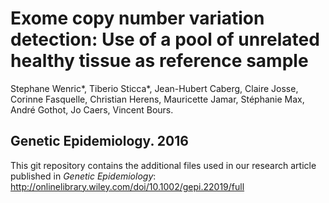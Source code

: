 # Exome copy number variation detection: Use of a pool of unrelated healthy tissue as reference sample

Stephane Wenric\*, Tiberio Sticca\*, Jean-Hubert Caberg, Claire Josse, Corinne Fasquelle, Christian Herens, Mauricette Jamar, Stéphanie Max, André Gothot, Jo Caers, Vincent Bours.

## Genetic Epidemiology. 2016

This git repository contains the additional files used in our research article published in *Genetic Epidemiology*: http://onlinelibrary.wiley.com/doi/10.1002/gepi.22019/full
